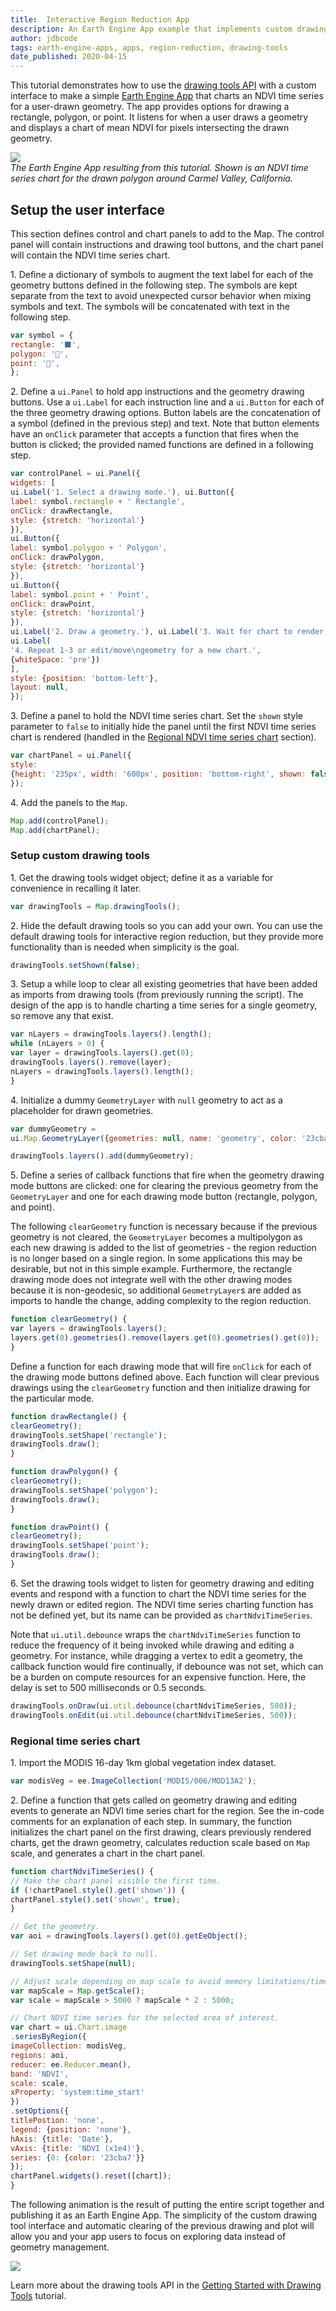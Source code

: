 ```yaml
---
title:  Interactive Region Reduction App
description: An Earth Engine App example that implements custom drawing tools to simplify interactive regional time series charting.
author: jdbcode
tags: earth-engine-apps, apps, region-reduction, drawing-tools
date_published: 2020-04-15
---
```

<!--
Copyright 2020 The Google Earth Engine Community Authors

Licensed under the Apache License, Version 2.0 (the "License");
you may not use this file except in compliance with the License.
You may obtain a copy of the License at

https://www.apache.org/licenses/LICENSE-2.0

Unless required by applicable law or agreed to in writing, software
distributed under the License is distributed on an "AS IS" BASIS,
WITHOUT WARRANTIES OR CONDITIONS OF ANY KIND, either express or implied.
See the License for the specific language governing permissions and
limitations under the License.
-->

This tutorial demonstrates how to use the [drawing tools
API](https://developers.google.com/earth-engine/ui_widgets#ui.map.drawingtools)
with a custom interface to make a simple [Earth Engine
App](https://developers.google.com/earth-engine/apps) that charts an NDVI
time series for a user-drawn geometry. The app provides options for drawing a
rectangle, polygon, or point. It listens for when a user draws a geometry and
displays a chart of mean NDVI for pixels intersecting the drawn geometry.

![](app-img.jpg)<br>
_The Earth Engine App resulting from this
tutorial. Shown is an NDVI time series chart for the drawn polygon around
Carmel Valley, California._

## Setup the user interface

This section defines control and chart panels to add to the Map. The control
panel will contain instructions and drawing tool buttons, and the chart panel
will contain the NDVI time series chart.

1\. Define a dictionary of symbols to augment the text label for each of the
geometry buttons defined in the following step. The symbols are kept separate
from the text to avoid unexpected cursor behavior when mixing symbols and
text. The symbols will be concatenated with text in the following step.

```js
var symbol = {
rectangle: '⬛',
polygon: '🔺',
point: '📍',
};
```

2\. Define a `ui.Panel` to hold app instructions and the geometry drawing
buttons. Use a `ui.Label` for each instruction line and a `ui.Button` for
each of the three geometry drawing options. Button labels are the
concatenation of a symbol (defined in the previous step) and text. Note that
button elements have an `onClick` parameter that accepts a function that
fires when the button is clicked; the provided named functions are defined in
a following step.

```js
var controlPanel = ui.Panel({
widgets: [
ui.Label('1. Select a drawing mode.'), ui.Button({
label: symbol.rectangle + ' Rectangle',
onClick: drawRectangle,
style: {stretch: 'horizontal'}
}),
ui.Button({
label: symbol.polygon + ' Polygon',
onClick: drawPolygon,
style: {stretch: 'horizontal'}
}),
ui.Button({
label: symbol.point + ' Point',
onClick: drawPoint,
style: {stretch: 'horizontal'}
}),
ui.Label('2. Draw a geometry.'), ui.Label('3. Wait for chart to render.'),
ui.Label(
'4. Repeat 1-3 or edit/move\ngeometry for a new chart.',
{whiteSpace: 'pre'})
],
style: {position: 'bottom-left'},
layout: null,
});
```

3\. Define a panel to hold the NDVI time series chart. Set the `shown` style
parameter to `false` to initially hide the panel until the first NDVI time
series chart is rendered (handled in the
[Regional NDVI time series chart](#regional-ndvi-time-series-chart) section).

```js
var chartPanel = ui.Panel({
style:
{height: '235px', width: '600px', position: 'bottom-right', shown: false}
});
```

4\. Add the panels to the `Map`.

```js
Map.add(controlPanel);
Map.add(chartPanel);
```

### Setup custom drawing tools

1\. Get the drawing tools widget object; define it as a variable for
convenience in recalling it later.

```js
var drawingTools = Map.drawingTools();
```

2\. Hide the default drawing tools so you can add your own. You can use the
default drawing tools for interactive region reduction, but they provide more
functionality than is needed when simplicity is the goal.

```js
drawingTools.setShown(false);
```

3\. Setup a while loop to clear all existing geometries that have been added
as imports from drawing tools (from previously running the script). The
design of the app is to handle charting a time series for a single geometry,
so remove any that exist.

```js
var nLayers = drawingTools.layers().length();
while (nLayers > 0) {
var layer = drawingTools.layers().get(0);
drawingTools.layers().remove(layer);
nLayers = drawingTools.layers().length();
}
```

4\. Initialize a dummy `GeometryLayer` with `null` geometry to act as a
placeholder for drawn geometries.

```js
var dummyGeometry =
ui.Map.GeometryLayer({geometries: null, name: 'geometry', color: '23cba7'});

drawingTools.layers().add(dummyGeometry);
```

5\. Define a series of callback functions that fire when the geometry drawing
mode buttons are clicked: one for clearing the previous geometry from the
`GeometryLayer` and one for each drawing mode button
(rectangle, polygon, and point).

The following `clearGeometry` function is necessary because if the previous
geometry is not cleared, the `GeometryLayer` becomes a multipolygon as each new
drawing is added to the list of geometries - the region reduction is no
longer based on a single region. In some applications this may be desirable,
but not in this simple example. Furthermore, the rectangle drawing
mode does not integrate well with the other drawing modes because it is
non-geodesic, so additional `GeometryLayer`s are added as imports to handle
the change, adding complexity to the region reduction.

```js
function clearGeometry() {
var layers = drawingTools.layers();
layers.get(0).geometries().remove(layers.get(0).geometries().get(0));
}
```

Define a function for each drawing mode that will fire `onClick` for each of
the drawing mode buttons defined above. Each function will clear previous
drawings using the `clearGeometry` function and then initialize drawing for
the particular mode.

```js
function drawRectangle() {
clearGeometry();
drawingTools.setShape('rectangle');
drawingTools.draw();
}

function drawPolygon() {
clearGeometry();
drawingTools.setShape('polygon');
drawingTools.draw();
}

function drawPoint() {
clearGeometry();
drawingTools.setShape('point');
drawingTools.draw();
}
```

6\. Set the drawing tools widget to listen for geometry drawing and editing
events and respond with a function to chart the NDVI time series for the
newly drawn or edited region. The NDVI time series charting function has not
be defined yet, but its name can be provided as `chartNdviTimeSeries`.

Note that `ui.util.debounce` wraps the `chartNdviTimeSeries` function to
reduce the frequency of it being invoked while drawing and editing a
geometry. For instance, while dragging a vertex to edit a geometry, the
callback function would fire continually, if debounce was not set, which can
be a burden on compute resources for an expensive function. Here, the delay
is set to 500 milliseconds or 0.5 seconds.

```js
drawingTools.onDraw(ui.util.debounce(chartNdviTimeSeries, 500));
drawingTools.onEdit(ui.util.debounce(chartNdviTimeSeries, 500));
```

### Regional time series chart

1\. Import the MODIS 16-day 1km global vegetation index dataset.

```js
var modisVeg = ee.ImageCollection('MODIS/006/MOD13A2');
```

2\. Define a function that gets called on geometry drawing and editing events
to generate an NDVI time series chart for the region. See the in-code comments
for an explanation of each step. In summary, the function initializes the
chart panel on the first drawing, clears previously rendered charts, get the
drawn geometry, calculates reduction scale based on `Map` scale, and
generates a chart in the chart panel.

```js
function chartNdviTimeSeries() {
// Make the chart panel visible the first time.
if (!chartPanel.style().get('shown')) {
chartPanel.style().set('shown', true);
}

// Get the geometry.
var aoi = drawingTools.layers().get(0).getEeObject();

// Set drawing mode back to null.
drawingTools.setShape(null);

// Adjust scale depending on map scale to avoid memory limitations/timeouts.
var mapScale = Map.getScale();
var scale = mapScale > 5000 ? mapScale * 2 : 5000;

// Chart NDVI time series for the selected area of interest.
var chart = ui.Chart.image
.seriesByRegion({
imageCollection: modisVeg,
regions: aoi,
reducer: ee.Reducer.mean(),
band: 'NDVI',
scale: scale,
xProperty: 'system:time_start'
})
.setOptions({
titlePostion: 'none',
legend: {position: 'none'},
hAxis: {title: 'Date'},
vAxis: {title: 'NDVI (x1e4)'},
series: {0: {color: '23cba7'}}
});
chartPanel.widgets().reset([chart]);
}
```

The following animation is the result of putting the entire script together and
publishing it as an Earth Engine App. The simplicity of the custom drawing
tool interface and automatic clearing of the previous drawing and
plot will allow you and your app users to focus on exploring data instead of
geometry management.

![](app-animation.gif)

Learn more about the drawing tools API in the
[Getting Started with Drawing Tools](https://developers.google.com/earth-engine/tutorials/community/drawing-tools)
tutorial.
